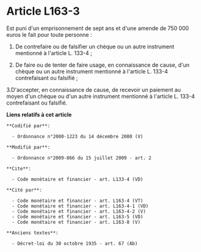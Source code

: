 # Article L163-3

Est puni d'un emprisonnement de sept ans et d'une amende de 750 000 euros le fait pour toute personne : 

1. De contrefaire ou de falsifier un chèque ou un autre instrument mentionné à l'article L. 133-4 ; 

2. De faire ou de tenter de faire usage, en connaissance de cause, d'un chèque ou un autre instrument mentionné à l'article
L. 133-4 contrefaisant ou falsifié ; 

3.D'accepter, en connaissance de cause, de recevoir un paiement au moyen d'un chèque ou d'un autre instrument mentionné à
l'article L. 133-4 contrefaisant ou falsifié.

**Liens relatifs à cet article**

	**Codifié par**:

	  - Ordonnance n°2000-1223 du 14 décembre 2000 (V)

	**Modifié par**:

	  - Ordonnance n°2009-866 du 15 juillet 2009 - art. 2

	**Cite**:

	  - Code monétaire et financier - art. L133-4 (VD)

	**Cité par**:

	  - Code monétaire et financier - art. L163-4 (VT)
	  - Code monétaire et financier - art. L163-4-1 (VD)
	  - Code monétaire et financier - art. L163-4-2 (V)
	  - Code monétaire et financier - art. L163-5 (VD)
	  - Code monétaire et financier - art. L163-8 (V)

	**Anciens textes**:

	  - Décret-loi du 30 octobre 1935 - art. 67 (Ab)
